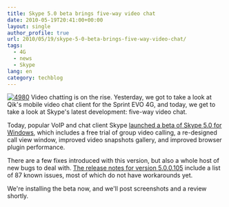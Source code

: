 ```yaml
---
title: Skype 5.0 beta brings five-way video chat
date: 2010-05-19T20:41:00+00:00
layout: single
author_profile: true
url: 2010/05/19/skype-5-0-beta-brings-five-way-video-chat/
tags:
  - 4G
  - news
  - Skype
lang: en
category: techblog
---
```

[![4980](http://lh3.ggpht.com/_vaUVXcmC3OI/S_RF4FZ2bmI/AAAAAAAACQM/V1hZ3W0qUYs/4980_thumb%5B2%5D.jpg?imgmax=800 "4980")](http://lh4.ggpht.com/_vaUVXcmC3OI/S_RF1ez6u2I/AAAAAAAACQI/0AyW504TUIk/s1600-h/4980%5B4%5D.jpg) Video chatting is on the rise. Yesterday, we got to take a look at Qik's mobile video chat client for the Sprint EVO 4G, and today, we get to take a look at Skype's latest development: five-way video chat. 

Today, popular VoIP and chat client Skype [launched a beta of Skype 5.0 for Windows](http://www.skype.com/intl/en-us/get-skype/on-your-computer/windows/beta/), which includes a free trial of group video calling, a re-designed call view window, improved video snapshots gallery, and improved browser plugin performance. 

There are a few fixes introduced with this version, but also a whole host of new bugs to deal with. [The release notes for version 5.0.0.105](http://blogs.skype.com/garage/2010/05/skype_50_beta_1_for_windows.html) include a list of 87 known issues, most of which do not have workarounds yet. 

We're installing the beta now, and we'll post screenshots and a review shortly.